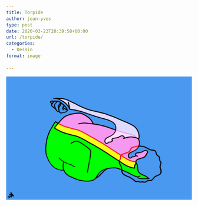 ```yaml
---
title: Torpide
author: jean-yves
type: post
date: 2020-03-23T20:39:58+00:00
url: /torpide/
categories:
  - Dessin
format: image

---
```

![Torpide](./img_0203.jpg)